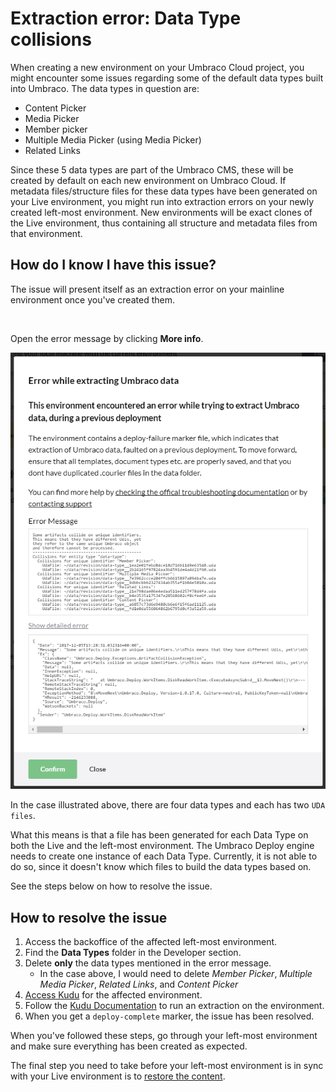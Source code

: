 # Extraction error: Data Type collisions

When creating a new environment on your Umbraco Cloud project, you might encounter some issues regarding some of the default data types built into Umbraco. The data types in question are:

* Content Picker
* Media Picker
* Member picker
* Multiple Media Picker (using Media Picker)
* Related Links

Since these 5 data types are part of the Umbraco CMS, these will be created by default on each new environment on Umbraco Cloud. If metadata files/structure files for these data types have been generated on your Live environment, you might run into extraction errors on your newly created left-most environment. New environments will be exact clones of the Live environment, thus containing all structure and metadata files from that environment.

## How do I know I have this issue?

The issue will present itself as an extraction error on your mainline environment once you've created them.

<figure><img src="../../../../.gitbook/assets/image (53).png" alt=""><figcaption></figcaption></figure>

Open the error message by clicking **More info**.

![Error message](images/extraction-on-dev-detailed.png)

In the case illustrated above, there are four data types and each has two `UDA files`.

What this means is that a file has been generated for each Data Type on both the Live and the left-most environment. The Umbraco Deploy engine needs to create one instance of each Data Type. Currently, it is not able to do so, since it doesn't know which files to build the data types based on.

See the steps below on how to resolve the issue.

## How to resolve the issue

1. Access the backoffice of the affected left-most environment.
2. Find the **Data Types** folder in the Developer section.
3. Delete **only** the data types mentioned in the error message.
   * In the case above, I would need to delete _Member Picker_, _Multiple Media Picker_, _Related Links_, and _Content Picker_
4. [Access Kudu](../../power-tools/) for the affected environment.
5. Follow the [Kudu Documentation](../../power-tools/manual-extractions.md) to run an extraction on the environment.
6. When you get a `deploy-complete` marker, the issue has been resolved.

When you've followed these steps, go through your left-most environment and make sure everything has been created as expected.

The final step you need to take before your left-most environment is in sync with your Live environment is to [restore the content](../../../../build-and-customize-your-solution/handle-deployments-and-environments/deployment/restoring-content/).
